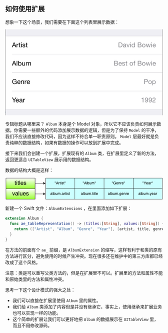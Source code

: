 ## 如何使用扩展

想象一下这个场景，我们需要在下面这个列表里展示数据：

![](../images/decorator1.png)

专辑标题从哪里来？ `Album` 本身是个 Model 对象，所以它不应该负责如何展示数据。你需要一些额外的代码添加展示数据的逻辑，但是为了保持 `Model` 的干净，我们不应该直接修改代码，因为这样不符合单一职责原则。 `Model` 层最好就是负责纯粹的数据结构，如果有数据的操作可以放到扩展中完成。

接下来我们会创建一个扩展，扩展现有的 `Album` 类，在扩展里定义了新的方法，返回更适合 `UITableView` 展示用的数据结构。

数据的结构大概是这样：

![](../images/decorator2.png)

新建一个 Swift 文件：`AlbumExtensions` ，在里面添加如下扩展：

```swift
extension Album {
  func ae_tableRepresentation() -> (titles:[String], values:[String]) {
    return (["Artist", "Album", "Genre", "Year"], [artist, title, genre, year])
  }
}
```

在方法的前面有个 `ae_` 前缀，是 `AlbumExtension` 的缩写，这样有利于和类的原有方法进行区分，避免使用的时候产生冲突。现在很多还在维护中的第三方库都已经改成了这个风格。

注意：类是可以重写父类方法的，但是在扩展里不可以。扩展里的方法和属性不能和原始类里的方法和属性冲突。

思考一下这个设计模式的强大之处：

- 我们可以直接在扩展里使用 `Album` 里的属性。
- 我们给 `Album` 类添加了内容但是并没有继承它，事实上，使用继承来扩展业务也可以实现一样的功能。
- 这个简单的扩展让我们可以更好地把 `Album` 的数据展示在 `UITableView` 里，而且不用修改源码。
